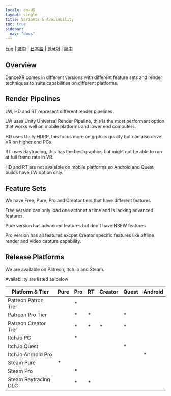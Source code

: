 ```yaml
---
locale: en-US
layout: single
title: Variants & Availability
toc: true
sidebar:
  nav: "docs"
---
```


[Eng](/dancexr/versions) | [繁中](/tw/dancexr/versions) | [日本語](/jp/dancexr/versions) | [한국어](/kr/dancexr/versions) | [简中](/zh/dancexr/versions)

## Overview
DanceXR comes in different versions with different feature sets and render techniques to suite capabilities on different platforms.

## Render Pipelines
LW, HD and RT represent different render pipelines

LW uses Unity Universal Render Pipeline, this is the most performant option that works well on mobile platforms and lower end computers.

HD uses Unity HDRP, this focus more on grphics quality but can also drive VR on higher end PCs.  

RT uses Raytracing, this has the best graphics but might not be able to run at full frame rate in VR.

HD and RT are not avaialble on mobile platforms so Android and Quest builds have LW option only.

## Feature Sets
We have Free, Pure, Pro and Creator tiers that have different features

Free version can only load one actor at a time and is lacking advanced features.

Pure version has advanced features but don't have NSFW features. 

Pro version has all features excpet Creator specific features like offline render and video capture capability.

## Release Platforms
We are available on Patreon, Itch.io and Steam.

Availability are listed as below

| Platform & Tier | Pure | Pro | RT | Creator | Quest | Android |
| --- | --- | --- | --- | --- | --- | --- | 
| Patreon Patron Tier |  | * | |  |  | |
| Patreon Pro Tier |  | * | * |  | * | |
| Patreon Creator Tier |  | * | * | * | * | |
| Itch.io PC | | * | | | | |
| Itch.io Quest | | | | | * | |
| Itch.io Android Pro | | | | | | * |
| Steam Pure | * | | | | | |
| Steam Pro | | * | | | | |
| Steam Raytracing DLC | | * | * | | | |
